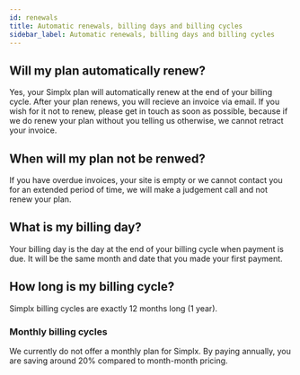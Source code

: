 ```yaml
---
id: renewals
title: Automatic renewals, billing days and billing cycles
sidebar_label: Automatic renewals, billing days and billing cycles
---
```


## Will my plan automatically renew?
Yes, your Simplx plan will automatically renew at the end of your billing cycle. After your plan renews, you will recieve an invoice via email. If you wish for it not to renew, please get in touch as soon as possible, because if we do renew your plan without you telling us otherwise, we cannot retract your invoice.

## When will my plan not be renwed?
If you have overdue invoices, your site is empty or we cannot contact you for an extended period of time, we will make a judgement call and not renew your plan.

## What is my billing day?
Your billing day is the day at the end of your billing cycle when payment is due. It will be the same month and date that you made your first payment.

## How long is my billing cycle?
Simplx billing cycles are exactly 12 months long (1 year).

### Monthly billing cycles
We currently do not offer a monthly plan for Simplx. By paying annually, you are saving around 20% compared to month-month pricing.